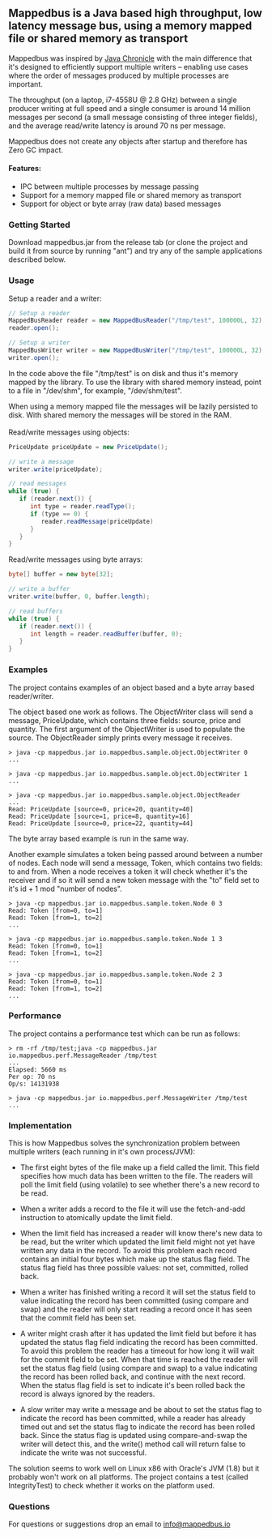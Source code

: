## Mappedbus is a Java based high throughput, low latency message bus, using a memory mapped file or shared memory as transport

Mappedbus was inspired by [Java Chronicle](https://github.com/OpenHFT/Chronicle-Queue) with the main difference that it's designed to efficiently support multiple writers – enabling use cases where the order of messages produced by multiple processes are important.

The throughput (on a laptop, i7-4558U @ 2.8 GHz) between a single producer writing at full speed and a single consumer is around 14 million messages per second (a small message consisting of three integer fields), and the average read/write latency is around 70 ns per message.

Mappedbus does not create any objects after startup and therefore has Zero GC impact.

#### Features:
* IPC between multiple processes by message passing
* Support for a memory mapped file or shared memory as transport
* Support for object or byte array (raw data) based messages

### Getting Started

Download mappedbus.jar from the release tab (or clone the project and build it from source by running "ant") and try any of the sample applications described below.

### Usage

Setup a reader and a writer:
```java
// Setup a reader
MappedBusReader reader = new MappedBusReader("/tmp/test", 100000L, 32);
reader.open();

// Setup a writer
MappedBusWriter writer = new MappedBusWriter("/tmp/test", 100000L, 32);
writer.open();
```

In the code above the file "/tmp/test" is on disk and thus it's memory mapped by the library. To use the library with shared memory instead, point to a file in "/dev/shm", for example, "/dev/shm/test".

When using a memory mapped file the messages will be lazily persisted to disk. With shared memory the messages will be stored in the RAM.
<br><br>
Read/write messages using objects:
```java
PriceUpdate priceUpdate = new PriceUpdate();

// write a message
writer.write(priceUpdate);

// read messages
while (true) {
   if (reader.next()) {
      int type = reader.readType();
      if (type == 0) {
         reader.readMessage(priceUpdate)
      }
   }
}
```

Read/write messages using byte arrays:
```java
byte[] buffer = new byte[32];

// write a buffer
writer.write(buffer, 0, buffer.length);

// read buffers
while (true) {
   if (reader.next()) {
      int length = reader.readBuffer(buffer, 0);
   }
}
```

### Examples

The project contains examples of an object based and a byte array based reader/writer.

The object based one work as follows. The ObjectWriter class will send a message, PriceUpdate, which contains three fields: source, price and quantity. The first argument of the ObjectWriter is used to populate the source. The ObjectReader simply prints every message it receives.

```
> java -cp mappedbus.jar io.mappedbus.sample.object.ObjectWriter 0
...
```
```
> java -cp mappedbus.jar io.mappedbus.sample.object.ObjectWriter 1
...
```
```
> java -cp mappedbus.jar io.mappedbus.sample.object.ObjectReader
...
Read: PriceUpdate [source=0, price=20, quantity=40]
Read: PriceUpdate [source=1, price=8, quantity=16]
Read: PriceUpdate [source=0, price=22, quantity=44]
```

The byte array based example is run in the same way.

Another example simulates a token being passed around between a number of nodes. Each node will send a message, Token, which contains two fields: to and from. When a node receives a token it will check whether it's the receiver and if so it will send a new token message with the "to" field set to it's id + 1 mod "number of nodes".
```
> java -cp mappedbus.jar io.mappedbus.sample.token.Node 0 3
Read: Token [from=0, to=1]
Read: Token [from=1, to=2]
...
```
```
> java -cp mappedbus.jar io.mappedbus.sample.token.Node 1 3
Read: Token [from=0, to=1]
Read: Token [from=1, to=2]
...
```
```
> java -cp mappedbus.jar io.mappedbus.sample.token.Node 2 3
Read: Token [from=0, to=1]
Read: Token [from=1, to=2]
...
```


### Performance

The project contains a performance test which can be run as follows:
```
> rm -rf /tmp/test;java -cp mappedbus.jar io.mappedbus.perf.MessageReader /tmp/test
...
Elapsed: 5660 ms
Per op: 70 ns
Op/s: 14131938
```
```
> java -cp mappedbus.jar io.mappedbus.perf.MessageWriter /tmp/test
...
```

### Implementation

This is how Mappedbus solves the synchronization problem between multiple writers (each running in it's own process/JVM):

* The first eight bytes of the file make up a field called the limit. This field specifies how much data has been written to the file. The readers will poll the limit field (using volatile) to see whether there's a new record to be read.

* When a writer adds a record to the file it will use the fetch-and-add instruction to atomically update the limit field.

* When the limit field has increased a reader will know there's new data to be read, but the writer which updated the limit field might not yet have written any data in the record. To avoid this problem each record contains an initial four bytes which make up the status flag field. The status flag field has three possible values: not set, committed, rolled back.

* When a writer has finished writing a record it will set the status field to value indicating the record has been committed (using compare and swap) and the reader will only start reading a record once it has seen that the commit field has been set.

* A writer might crash after it has updated the limit field but before it has updated the status flag field indicating the record has been committed. To avoid this problem the reader has a timeout for how long it will wait for the commit field to be set. When that time is reached the reader will set the status flag field (using compare and swap) to a value indicating the record has been rolled back, and continue with the next record. When the status flag field is set to indicate it's been rolled back the record is always ignored by the readers.

* A slow writer may write a message and be about to set the status flag to indicate the record has been committed, while a reader has already timed out and set the status flag to indicate the record has been rolled back. Since the status flag is updated using compare-and-swap the writer will detect this, and the write() method call will return false to indicate the write was not successful.

The solution seems to work well on Linux x86 with Oracle's JVM (1.8) but it probably won't work on all platforms. The project contains a test (called IntegrityTest) to check whether it works on the platform used.

### Questions

For questions or suggestions drop an email to info@mappedbus.io
